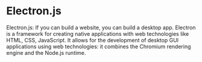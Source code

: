 # Electron.js
Electron.js: If you can build a website, you can build a desktop app.
Electron is a framework for creating native applications with web technologies like HTML, CSS, JavaScript.
It allows for the development of desktop GUI applications using web technologies: it combines the Chromium rendering engine and the Node.js runtime.
